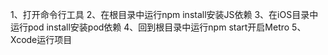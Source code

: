 1、打开命令行工具
2、在根目录中运行npm install安装JS依赖
3、在iOS目录中运行pod install安装pod依赖
4、回到根目录中运行npm start开启Metro
5、Xcode运行项目
